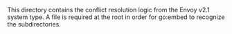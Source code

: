 This directory contains the conflict resolution logic from the Envoy v2.1 system
type. A file is required at the root in order for go:embed to recognize the
subdirectories.